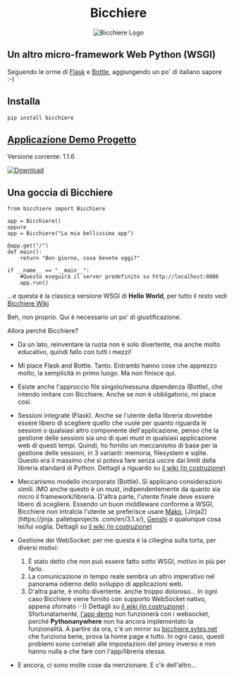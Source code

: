 <h1 align="center">Bicchiere</h1>


<p align="center"><img title="Un bel bicchiere di Campari" src="https://bicchiere.eu.pythonanywhere.com/static/img/bicchiere-rosso-2.jpg" alt="Bicchiere Logo"/></p>

## Un altro micro-framework Web Python (WSGI)

Seguendo le orme di [Flask](https://flask.palletsprojects.com/en/2.1.x/) e [Bottle](https://bottlepy.org/docs/dev/), aggiungendo un po' di italiano sapore :-)

## Installa
```bash
pip install bicchiere
```

## [Applicazione Demo Progetto](http://bicchiere.sytes.net)

Versione corrente: 1.1.6

[![Download](https://pepy.tech/badge/bicchiere)](https://pepy.tech/project/bicchiere)

## Una goccia di Bicchiere

```pithon
from bicchiere import Bicchiere

app = Bicchiere()
oppure
app = Bicchiere("La mia bellissima app")

@app.get("/")
def main():
    return "Bon giorno, cosa bevete oggi?"
    
if __name__ == "__main__":
    #Questo eseguirà il server predefinito su http://localhost:8086
    app.run()
```

...e questa è la classica versione WSGI di **Hello World**, per tutto il resto vedi [Bicchiere Wiki](https://github.com/sandy98/bicchiere/wiki)

Beh, non proprio. Qui è necessario un po' di giustificazione.

Allora perché Bicchiere?

- Da un lato, reinventare la ruota non è solo divertente, ma anche molto educativo, quindi fallo con tutti i mezzi!

- Mi piace Flask and Bottle. Tanto. Entrambi hanno cose che apprezzo molto, la semplicità in primo luogo. Ma non finisce qui.
- Esiste anche l'approccio file singolo/nessuna dipendenza (Bottle), che intendo imitare con Bicchiere. Anche se non è obbligatorio, mi piace così.
- Sessioni integrate (Flask). Anche se l'utente della libreria dovrebbe essere libero di scegliere quello che vuole per quanto riguarda le sessioni o qualsiasi altro componente dell'applicazione, penso che la gestione delle sessioni sia uno di quei must in qualsiasi applicazione web di questi tempi. Quindi, ho fornito un meccanismo di base per la gestione delle sessioni, in 3 varianti: memoria, filesystem e sqlite. Questo era il massimo che si poteva fare senza uscire dai limiti della libreria standard di Python. Dettagli a riguardo su [il wiki (in costruzione)](https://github.com/sandy98/bicchiere/wiki/Bicchiere-session)
- Meccanismo modello incorporato (Bottle). Si applicano considerazioni simili. IMO anche questo è un must, indipendentemente da quanto sia micro il framework/libreria. D'altra parte, l'utente finale deve essere libero di scegliere. Essendo un buon middleware conforme a WSGI, Bicchiere non intralcia l'utente se preferisce usare [Mako](https://www.makotemplates.org/), [Jinja2](https://jinja. palletsprojects .com/en/3.1.x/), [Genshi](https://genshi.edgewall.org/) o qualunque cosa lei/lui voglia. Dettagli su [il wiki (in costruzione)](https://github.com/sandy98/bicchiere/wiki/Bicchiere-templates)
- Gestione dei WebSocket: per me questa è la ciliegina sulla torta, per diversi motivi:
    1. È stato detto che non può essere fatto sotto WSGI, motivo in più per farlo.
    2. La comunicazione in tempo reale sembra un altro imperativo nel panorama odierno dello sviluppo di applicazioni web.
    3. D'altra parte, è molto divertente. anche troppo doloroso...
In ogni caso Bicchiere viene fornito con supporto WebSocket nativo, appena sfornato :-))
Dettagli su [il wiki (in costruzione)](https://github.com/sandy98/bicchiere/wiki/Bicchiere-Websocket) . Sfortunatamente, [l'app demo](https://bicchiere.eu.pythonanywhere.com) non funzionerà con i websocket, perché **Pythonanywhere** non ha ancora implementato la funzionalità. A partire da ora, c'è un mirror su [bicchiere.sytes.net](http://bicchiere.sytes.net) che funziona bene, prova la home page e tutto. In ogni caso, questi problemi sono correlati alle impostazioni del proxy inverso e non hanno nulla a che fare con l'app/libreria stessa.
- E ancora, ci sono molte cose da menzionare. E c'è dell'altro...